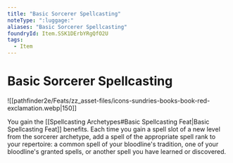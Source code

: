 ```yaml
---
title: "Basic Sorcerer Spellcasting"
noteType: ":luggage:"
aliases: "Basic Sorcerer Spellcasting"
foundryId: Item.SSK1DErbYRgQfO2U
tags:
  - Item
---
```


# Basic Sorcerer Spellcasting
![[pathfinder2e/Feats/zz_asset-files/icons-sundries-books-book-red-exclamation.webp|150]]

You gain the [[Spellcasting Archetypes#Basic Spellcasting Feat|Basic Spellcasting Feat]] benefits. Each time you gain a spell slot of a new level from the sorcerer archetype, add a spell of the appropriate spell rank to your repertoire: a common spell of your bloodline's tradition, one of your bloodline's granted spells, or another spell you have learned or discovered.
